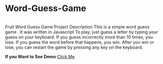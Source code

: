 # Word-Guess-Game
<br>
Fruit Word Guess Game
Project Description
This is a simple word guess game . It was written in Javascript To play, just guess a letter by typing your guess on your keyboard. If you guess incorrectly more than 10 times, you lose. If you guess the word before that happens, you win. After you win or lose, you can restart the game by pressing any key on the keyboard.

<strong>If you Want to See Demo</strong> <a href = "https://nebiyouk.github.io/Word-Guess-Game" target = "_blank">Click Me</a>
